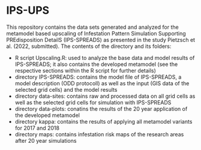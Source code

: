 # IPS-UPS
This repository contains the data sets generated and analyzed for the metamodel based upscaling of Infestation Pattern Simulation Supporting PREdisposition DetailS (IPS-SPREADS) as presented in the study Pietzsch et al. (2022, submitted). The contents of the directory and its folders:

- R script Upscaling.R: used to analyze the base data and model results of IPS-SPREADS; it also contains the developed metamodel (see the respective sections within the R script for further details)
- directory IPS-SPREADS: contains the model file of IPS-SPREADS, a model description (ODD protocoll) as well as the input (GIS data of the selected grid cells) and the model results
- directory data-sites: contains raw and processed data on all grid cells as well as the selected grid cells for simulation with IPS-SPREADS
- directory data-plots: conatins the results of the 20 year application of the developed metamodel
- directory kappa: contains the results of applying all metamodel variants for 2017 and 2018
- directory maps: contains infestation risk maps of the research areas after 20 year simulations
